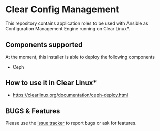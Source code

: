 # Clear Config Management
This repository contains application roles to be used with Ansible
as Configuration Management Engine running on Clear Linux*.

## Components supported
At the moment, this installer is able to deploy the following components
 - Ceph

## How to use it in Clear Linux*
- https://clearlinux.org/documentation/ceph-deploy.html

## BUGS & Features
Please use the [issue tracker](http://github.com/clearlinux/clear-config-management/issues)
to report bugs or ask for features.
